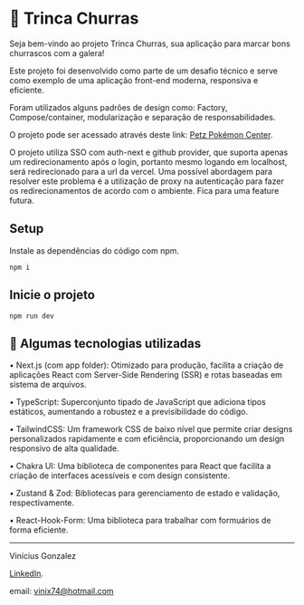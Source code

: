 # 🍻 Trinca Churras

Seja bem-vindo ao projeto Trinca Churras, sua aplicação para marcar bons churrascos com a galera!

Este projeto foi desenvolvido como parte de um desafio técnico e serve como exemplo de uma aplicação front-end moderna, responsiva e eficiente.

Foram utilizados alguns padrões de design como: Factory, Compose/container, modularização e separação de responsabilidades.

O projeto pode ser acessado através deste link:
[Petz Pokémon Center](https://trinca-churras.vercel.app/).

O projeto utiliza SSO com auth-next e github provider, que suporta apenas um redirecionamento após o login, portanto mesmo logando em localhost, será redirecionado para a url da vercel. Uma possível abordagem para resolver este problema é a utilização de proxy na autenticação para fazer os redirecionamentos de acordo com o ambiente. Fica para uma feature futura.

## Setup

Instale as dependências do código com npm.

```shell
npm i
```

## Inicie o projeto

```shell
npm run dev
```

## 🚀 Algumas tecnologias utilizadas

• Next.js (com app folder): Otimizado para produção, facilita a criação de aplicações React com Server-Side Rendering (SSR) e rotas baseadas em sistema de arquivos.

• TypeScript: Superconjunto tipado de JavaScript que adiciona tipos estáticos, aumentando a robustez e a previsibilidade do código.

• TailwindCSS: Um framework CSS de baixo nível que permite criar designs personalizados rapidamente e com eficiência, proporcionando um design responsivo de alta qualidade.

• Chakra UI: Uma biblioteca de componentes para React que facilita a criação de interfaces acessíveis e com design consistente.

• Zustand & Zod: Bibliotecas para gerenciamento de estado e validação, respectivamente.

• React-Hook-Form: Uma biblioteca para trabalhar com formuários de forma eficiente.

---

Vinícius Gonzalez

[LinkedIn](https://www.linkedin.com/in/vinicius-gonzalez-84b60a152/).

email: vinix74@hotmail.com


